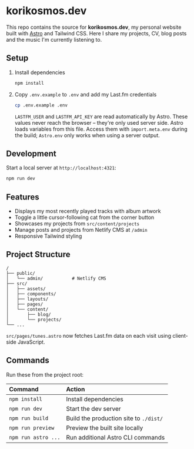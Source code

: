 # korikosmos.dev

This repo contains the source for **korikosmos.dev**, my personal website built with [Astro](https://astro.build) and Tailwind CSS. Here I share my projects, CV, blog posts and the music I'm currently listening to.

## Setup

1. Install dependencies
   ```sh
   npm install
   ```
2. Copy `.env.example` to `.env` and add my Last.fm credentials
   ```sh
   cp .env.example .env
   ```
   `LASTFM_USER` and `LASTFM_API_KEY` are read automatically by Astro. These values never reach the browser – they're only used server side. Astro loads variables from this file. Access them with `import.meta.env` during the build; `Astro.env` only works when using a server output.

## Development

Start a local server at `http://localhost:4321`:

```sh
npm run dev
```

## Features

- Displays my most recently played tracks with album artwork
- Toggle a little cursor-following cat from the corner button
- Showcases my projects from `src/content/projects`
- Manage posts and projects from Netlify CMS at `/admin`
- Responsive Tailwind styling

## Project Structure

```
/
├── public/
│   └── admin/           # Netlify CMS
├── src/
│   ├── assets/
│   ├── components/
│   ├── layouts/
│   ├── pages/
│   └── content/
│       ├── blog/
│       └── projects/
└── ...
```

`src/pages/tunes.astro` now fetches Last.fm data on each visit using client-side JavaScript.

## Commands

Run these from the project root:

| Command             | Action                                        |
| :------------------ | :--------------------------------------------- |
| `npm install`       | Install dependencies                           |
| `npm run dev`       | Start the dev server                           |
| `npm run build`     | Build the production site to `./dist/`         |
| `npm run preview`   | Preview the built site locally                 |
| `npm run astro ...` | Run additional Astro CLI commands              |
